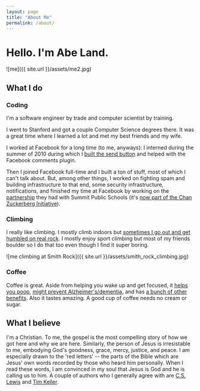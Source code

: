 ```yaml
---
layout: page
title: "About Me"
permalink: /about/
---
```


# Hello. I'm Abe Land.

![me]({{ site.url }}/assets/me2.jpg) <!-- .element height="300px" width="300px" -->

## What I do

### Coding

I'm a software engineer by trade and computer scientist by training.

I went to Stanford and got a couple Computer Science degrees there. It was a great time where I learned a lot and met my best friends and my wife.

I worked at Facebook for a long time (to me, anyways): I interned during the summer of 2010 during which I [built the send button](https://www.facebook.com/notes/facebook-engineering/building-the-send-button/10150165494748920/) and helped with the Facebook comments plugin.

Then I joined Facebook full-time and I built a ton of stuff, most of which I can't talk about. But, among other things, I worked on fighting spam and building infrastructure to that end, some security infrastructure, notifications, and finished my time at Facebook by working on the [partnership](https://newsroom.fb.com/news/2015/09/introducing-facebook-and-summits-k-12-education-project/) they had with Summit Public Schools (it's [now part of the Chan Zuckerberg Initiative](https://www.facebook.com/summitpersonalizedlearning/posts/1874297772785076)).

### Climbing

I really like climbing. I mostly climb indoors but [sometimes I go out and get humbled on real rock](https://www.mountainproject.com/u/abe-land//112504014?action=ticks&). I mostly enjoy sport climbing but most of my friends boulder so I do that too even though I find it super boring.

![me climbing at Smith Rock]({{ site.url }}/assets/smith_rock_climbing.jpg)

### Coffee

Coffee is great. Aside from helping you wake up and get focused, it [helps you poop](https://www.washingtonpost.com/news/speaking-of-science/wp/2015/08/10/why-does-coffee-make-you-poop/), [might prevent Alzheimer's/dementia](https://www.ncbi.nlm.nih.gov/pubmed/20182054), and has [a bunch of other benefits](http://www.mayoclinic.org/healthy-lifestyle/nutrition-and-healthy-eating/expert-answers/coffee-and-health/faq-20058339). Also it tastes amazing. A good cup of coffee needs no cream or sugar.

## What I believe

I'm a Christian. To me, the gospel is the most compelling story of how we got here and why we are here. Similarly, the person of Jesus is irresistable to me, embodying God's goodness, grace, mercy, justice, and peace. I am especially drawn to the 'red letters' -- the parts of the Bible which are Jesus' own words recorded by those who heard him personally. When I read these words, I am convinced in my soul that Jesus is God and he is calling us to him. A couple of authors who I generally agree with are [C.S. Lewis](https://en.wikipedia.org/wiki/C._S._Lewis) and [Tim Keller](https://en.wikipedia.org/wiki/Tim_Keller_(pastor)).
